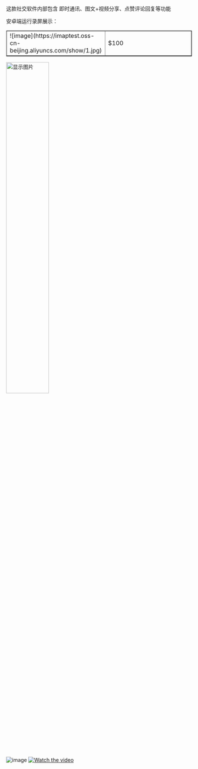 这款社交软件内部包含 即时通讯、图文+视频分享、点赞评论回复等功能

安卓端运行录屏展示：

<table border="1">
  <tr>
    <td width='50%'>![image](https://imaptest.oss-cn-beijing.aliyuncs.com/show/1.jpg)</td>
    <td width='50%'>$100</td>
  </tr>
</table>

<img width="48%" src="https://imaptest.oss-cn-beijing.aliyuncs.com/show/1.jpg"  alt="显示图片" />

![image](https://imaptest.oss-cn-beijing.aliyuncs.com/show/1.jpg)
[![Watch the video](https://imaptest.oss-cn-beijing.aliyuncs.com/show/WechatIMG3.jpg)](https://imaptest.oss-cn-beijing.aliyuncs.com/show/1579336917262884.mp4)
